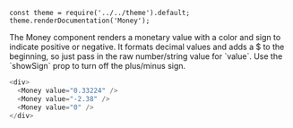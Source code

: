 ```
const theme = require('../../theme').default;
theme.renderDocumentation('Money');
```

The Money component renders a monetary value with a color and sign to indicate positive or negative. It formats decimal values and adds a $ to the beginning, so just pass in the raw number/string value for \`value\`. Use the \`showSign\` prop to turn off the plus/minus sign.

```javascript
<div>
  <Money value="0.33224" />
  <Money value="-2.38" />
  <Money value="0" />
</div>
```
